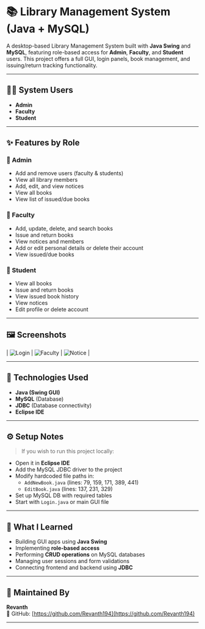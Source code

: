 # 📚 Library Management System (Java + MySQL)

A desktop-based Library Management System built with **Java Swing** and **MySQL**, featuring role-based access for **Admin**, **Faculty**, and **Student** users. This project offers a full GUI, login panels, book management, and issuing/return tracking functionality.

---

## 👨‍💼 System Users

- **Admin**
- **Faculty**
- **Student**

---

## ✨ Features by Role

### 🔹 Admin
- Add and remove users (faculty & students)
- View all library members
- Add, edit, and view notices
- View all books
- View list of issued/due books

### 🔹 Faculty
- Add, update, delete, and search books
- Issue and return books
- View notices and members
- Add or edit personal details or delete their account
- View issued/due books

### 🔹 Student
- View all books
- Issue and return books
- View issued book history
- View notices
- Edit profile or delete account

---

## 🖼️ Screenshots


| ![Login](https://i.imgur.com/LAblOmW.png) | ![Faculty](https://i.imgur.com/Boy5l0R.png) | ![Notice](https://i.imgur.com/3eHtdY5.png) |

---

## 🧰 Technologies Used

- **Java (Swing GUI)**
- **MySQL** (Database)
- **JDBC** (Database connectivity)
- **Eclipse IDE**

---

## ⚙️ Setup Notes

> If you wish to run this project locally:
- Open it in **Eclipse IDE**
- Add the MySQL JDBC driver to the project
- Modify hardcoded file paths in:
  - `AddNewBook.java` (lines: 79, 159, 171, 389, 441)
  - `EditBook.java` (lines: 137, 231, 329)
- Set up MySQL DB with required tables
- Start with `Login.java` or main GUI file

---

## 🧠 What I Learned

- Building GUI apps using **Java Swing**
- Implementing **role-based access**
- Performing **CRUD operations** on MySQL databases
- Managing user sessions and form validations
- Connecting frontend and backend using **JDBC**

---

## 🙌 Maintained By

**Revanth**  
📎 GitHub: [https://github.com/Revanth194](https://github.com/Revanth194)

---

